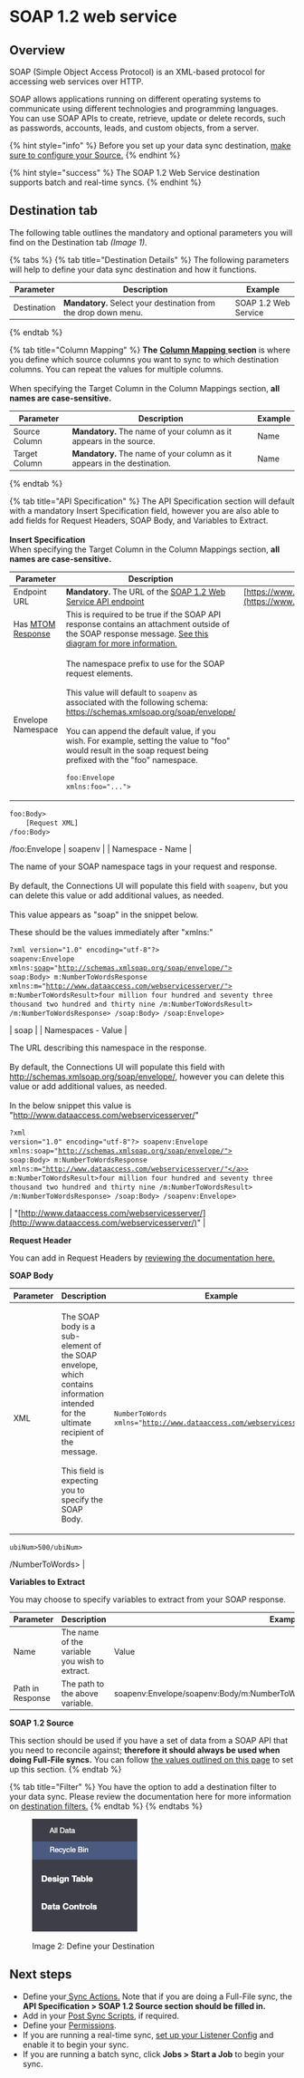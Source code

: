 # SOAP 1.2 web service

## Overview

SOAP (Simple Object Access Protocol) is an XML-based protocol for accessing web services over HTTP.

SOAP allows applications running on different operating systems to communicate using different technologies and programming languages. You can use SOAP APIs to create, retrieve, update or delete records, such as passwords, accounts, leads, and custom objects, from a server.

{% hint style="info" %}
Before you set up your data sync destination, [make sure to configure your Source.](../supported-data-sync-sources/)
{% endhint %}

{% hint style="success" %}
The SOAP 1.2 Web Service destination supports batch and real-time syncs.
{% endhint %}

## Destination tab

The following table outlines the mandatory and optional parameters you will find on the Destination tab _(Image 1)._

{% tabs %}
{% tab title="Destination Details" %}
The following parameters will help to define your data sync destination and how it functions.

<table><thead><tr><th>Parameter</th><th width="289.66666666666663">Description</th><th>Example</th></tr></thead><tbody><tr><td>Destination</td><td><strong>Mandatory.</strong> Select your destination from the drop down menu.</td><td>SOAP 1.2 Web Service</td></tr></tbody></table>
{% endtab %}

{% tab title="Column Mapping" %}
**The** [**Column Mapping** ](../building-data-syncs/columns-and-mappings/#3.-column-mappings)**section** is where you define which source columns you want to sync to which destination columns. You can repeat the values for multiple columns.\
\
When specifying the Target Column in the Column Mappings section, **all names are case-sensitive.**

| Parameter     | Description                                                              | Example |
| ------------- | ------------------------------------------------------------------------ | ------- |
| Source Column | **Mandatory.** The name of your column as it appears in the source.      | Name    |
| Target Column | **Mandatory.** The name of your column as it appears in the destination. | Name    |

{% endtab %}

{% tab title="API Specification" %}
The API Specification section will default with a mandatory Insert Specification field, however you are also able to add fields for Request Headers, SOAP Body, and Variables to Extract.\
\
**Insert Specification**\
When specifying the Target Column in the Column Mappings section, **all names are case-sensitive.**

| Parameter                                                                                              | Description                                                                                                                                                                                                                                                                                                                                                                                                                                                                              | Example                                                                                                                                |
| ------------------------------------------------------------------------------------------------------ | ---------------------------------------------------------------------------------------------------------------------------------------------------------------------------------------------------------------------------------------------------------------------------------------------------------------------------------------------------------------------------------------------------------------------------------------------------------------------------------------- | -------------------------------------------------------------------------------------------------------------------------------------- |
| Endpoint URL                                                                                           | **Mandatory.** The URL of the [SOAP 1.2 Web Service API endpoint](https://www.ibm.com/docs/en/wsr-and-r/8.5.6?topic=mswsd-retrieving-addresses-from-soap-11-soap-12-endpoints)                                                                                                                                                                                                                                                                                                          | [https://www.dataaccess.com/webservicesserver/NumberConversion.wso](https://www.dataaccess.com/webservicesserver/NumberConversion.wso) |
| Has [MTOM Response](https://www.ibm.com/docs/en/integration-bus/10.0?topic=services-what-is-soap-mtom) | This is required to be true if the SOAP API response contains an attachment outside of the SOAP response message. [See this diagram for more information.](https://images.app.goo.gl/E82L6mYrJxCxXwhKA)                                                                                                                                                                                                                                                                                  |                                                                                                                                        |
| Envelope Namespace                                                                                     | <p>The namespace prefix to use for the SOAP request elements.<br><br>This value will default to `soapenv` as associated with the following schema: <a href="https://schemas.xmlsoap.org/soap/envelope/">https://schemas.xmlsoap.org/soap/envelope/</a><br><br>You can append the default value, if you wish. For example, setting the value to "foo" would result in the soap request being prefixed with the "foo" namespace. </p><p></p><pre><code>foo:Envelope xmlns:foo="..."> |

    foo:Body>
    	[Request XML]
    /foo:Body>

<!-- vale off -->
/foo:Envelope
</code></pre> | soapenv |
| Namespace - Name | <p></p><p>The name of your SOAP namespace tags in your request and response. <br><br>By default, the Connections UI will populate this field with `soapenv`, but you can delete this value or add additional values, as needed.<br><br>This value appears as "soap" in the snippet below.</p><p></p><p>These should be the values immediately after "xmlns:"<br></p><pre><code>?xml version="1.0" encoding="utf-8"?>
soapenv:Envelope
xmlns:<a data-footnote-ref href="#user-content-fn-1">soap</a>="http://schemas.xmlsoap.org/soap/envelope/">
soap:Body>
m:NumberToWordsResponse
xmlns:m="http://www.dataaccess.com/webservicesserver/">
m:NumberToWordsResult>four million four hundred and seventy three thousand two hundred and thirty nine /m:NumberToWordsResult>
/m:NumberToWordsResponse>
/soap:Body>
/soap:Envelope>
</code></pre> | soap |
| Namespaces - Value | <p></p><p>The URL describing this namespace in the response. <br><br>By default, the Connections UI will populate this field with <a href="http://schemas.xmlsoap.org/soap/envelope/">http://schemas.xmlsoap.org/soap/envelope/</a>, however you can delete this value or add additional values, as needed.<br><br>In the below snippet this value is "<a href="http://www.dataaccess.com/webservicesserver/">http://www.dataaccess.com/webservicesserver/</a>"<br></p><pre><code>?xml version="1.0" encoding="utf-8"?>
soapenv:Envelope
xmlns:soap="http://schemas.xmlsoap.org/soap/envelope/">
soap:Body>
m:NumberToWordsResponse
xmlns:m=<a data-footnote-ref href="#user-content-fn-2">"http://www.dataaccess.com/webservicesserver/"</a>>
m:NumberToWordsResult>four million four hundred and seventy three thousand two hundred and thirty nine /m:NumberToWordsResult>
/m:NumberToWordsResponse>
/soap:Body>
/soapenv:Envelope>
</code></pre> | "[http://www.dataaccess.com/webservicesserver/](http://www.dataaccess.com/webservicesserver/)" |

<!-- vale on -->
**Request Header**

You can add in Request Headers by [reviewing the documentation here.](../building-data-syncs/advanced-settings/request-headers.md)

**SOAP Body**

| Parameter | Description                                                                                                                                                                                             | Example                                                                              |
| --------- | ------------------------------------------------------------------------------------------------------------------------------------------------------------------------------------------------------- | ------------------------------------------------------------------------------------ |
| XML       | <p>The SOAP body is a sub-element of the SOAP envelope, which contains information intended for the ultimate recipient of the message.<br><br>This field is expecting you to specify the SOAP Body.</p> | <pre><code>NumberToWords xmlns="http://www.dataaccess.com/webservicesserver/"> |

    ubiNum>500/ubiNum>

/NumberToWords>
</code></pre> |

**Variables to Extract**

You may choose to specify variables to extract from your SOAP response.

| Parameter        | Description                                   | Example                                                                         |
| ---------------- | --------------------------------------------- | ------------------------------------------------------------------------------- |
| Name             | The name of the variable you wish to extract. | Value                                                                           |
| Path in Response | The path to the above variable.               | soapenv:Envelope/soapenv:Body/m:NumberToWordsResponse/m:NumberToWordsResult\[1] |

**SOAP 1.2 Source**

This section should be used if you have a set of data from a SOAP API that you need to reconcile against; **therefore it should always be used when doing Full-File syncs.** You can follow [the values outlined on this page](../supported-data-sync-sources/soap-1.2-web-service.md) to set up this section.
{% endtab %}

{% tab title="Filter" %}
You have the option to add a destination filter to your data sync. Please review the documentation here for more information on [destination filters.](../building-data-syncs/advanced-settings/filters.md#target-filters)
{% endtab %}
{% endtabs %}

<figure><img src="../../.gitbook/assets/image (108).png" alt=""><figcaption><p>Image 2: Define your Destination</p></figcaption></figure>

## Next steps

- Define your[ ](../building-data-syncs/sync-actions.md)[Sync Actions.](../building-data-syncs/sync-actions.md) Note that if you are doing a Full-File sync, the **API Specification > SOAP 1.2 Source section should be filled in.**
- Add in your [Post Sync Scripts](../building-data-syncs/advanced-settings/post-sync-scripts.md), if required.
- Define your [Permissions](../building-data-syncs/#2.-create-a-data-sync-configuration).
- If you are running a real-time sync, [set up your Listener Config](../supported-real-time-sources/) and enable it to begin your sync.
- If you are running a batch sync, click **Jobs > Start a Job** to begin your sync.

[^1]: Namespace tag
[^2]: Namespace Value
